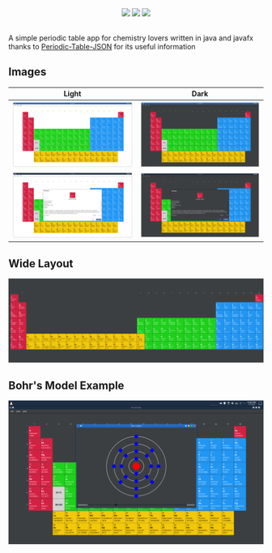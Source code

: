 <div align=center>
  <img src=https://img.shields.io/github/license/AmirAli-AZ/PeriodicTable>
  <img src=https://img.shields.io/github/v/release/AmirAli-AZ/PeriodicTable>
  <img src=https://img.shields.io/github/stars/AmirAli-AZ/PeriodicTable?style=social>
</div>
<br>

A simple periodic table app for chemistry lovers written in java and javafx
<br>
thanks to [Periodic-Table-JSON](https://github.com/Bowserinator/Periodic-Table-JSON) for its useful information

## Images

|                      Light                      |                      Dark                       |
|:-----------------------------------------------:|:-----------------------------------------------:|
| <img src=images/Screenshot_20230105_134745.png> | <img src=images/Screenshot_20230105_134621.png> |
| <img src=images/Screenshot_20230112_155228.png> | <img src=images/Screenshot_20230112_155205.png> |

## Wide Layout

<img src=images/wide-periodic-table.png>

## Bohr's Model Example

<img src=images/Screenshot_20230111_214546.png>
